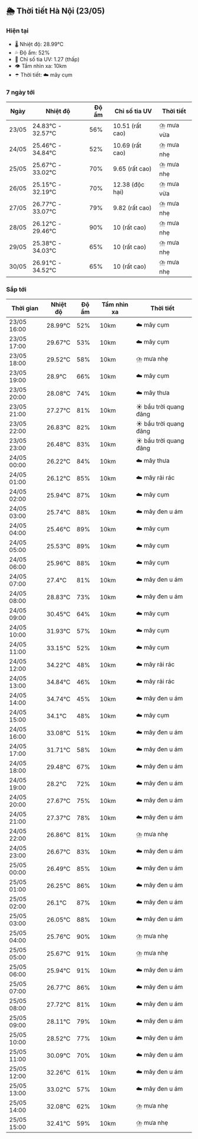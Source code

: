 ## 🌦️ Thời tiết Hà Nội (23/05)

### Hiện tại

- 🌡️ Nhiệt độ: 28.99℃
- 💦 Độ ẩm: 52%
- 🌟 Chỉ số tia UV: 1.27 (thấp)
- 👁️ Tầm nhìn xa: 10km
- ☂️ Thời tiết: ☁️ mây cụm

### 7 ngày tới

| Ngày | Nhiệt độ | Độ ẩm | Chỉ số tia UV | Thời tiết |
| --- | --- | --- | --- | --- |
| 23/05 | 24.83℃ - 32.57℃ | 56% | 10.51 (rất cao) | ⛈️ mưa vừa |
| 24/05 | 25.46℃ - 34.84℃ | 52% | 10.69 (rất cao) | ⛈️ mưa nhẹ |
| 25/05 | 25.67℃ - 33.02℃ | 70% | 9.65 (rất cao) | ⛈️ mưa nhẹ |
| 26/05 | 25.15℃ - 32.19℃ | 70% | 12.38 (độc hại) | ⛈️ mưa vừa |
| 27/05 | 26.77℃ - 33.07℃ | 79% | 9.82 (rất cao) | ⛈️ mưa nhẹ |
| 28/05 | 26.12℃ - 29.46℃ | 90% | 10 (rất cao) | ⛈️ mưa nhẹ |
| 29/05 | 25.38℃ - 34.03℃ | 65% | 10 (rất cao) | ⛈️ mưa nhẹ |
| 30/05 | 26.91℃ - 34.52℃ | 65% | 10 (rất cao) | ⛈️ mưa nhẹ |

### Sắp tới

| Thời gian | Nhiệt độ | Độ ẩm | Tầm nhìn xa | Thời tiết |
| --- | --- | --- | --- | --- |
| 23/05 16:00 | 28.99℃ | 52% | 10km | ☁️ mây cụm |
| 23/05 17:00 | 29.67℃ | 53% | 10km | ☁️ mây cụm |
| 23/05 18:00 | 29.52℃ | 58% | 10km | ⛈️ mưa nhẹ |
| 23/05 19:00 | 28.9℃ | 66% | 10km | ☁️ mây cụm |
| 23/05 20:00 | 28.08℃ | 74% | 10km | ☁️ mây thưa |
| 23/05 21:00 | 27.27℃ | 81% | 10km | ☀️ bầu trời quang đãng |
| 23/05 22:00 | 26.83℃ | 82% | 10km | ☀️ bầu trời quang đãng |
| 23/05 23:00 | 26.48℃ | 83% | 10km | ☀️ bầu trời quang đãng |
| 24/05 00:00 | 26.22℃ | 84% | 10km | ☁️ mây thưa |
| 24/05 01:00 | 26.12℃ | 85% | 10km | ☁️ mây rải rác |
| 24/05 02:00 | 25.94℃ | 87% | 10km | ☁️ mây cụm |
| 24/05 03:00 | 25.74℃ | 88% | 10km | ☁️ mây đen u ám |
| 24/05 04:00 | 25.46℃ | 89% | 10km | ☁️ mây cụm |
| 24/05 05:00 | 25.53℃ | 89% | 10km | ☁️ mây cụm |
| 24/05 06:00 | 25.96℃ | 88% | 10km | ☁️ mây cụm |
| 24/05 07:00 | 27.4℃ | 81% | 10km | ☁️ mây đen u ám |
| 24/05 08:00 | 28.83℃ | 73% | 10km | ☁️ mây đen u ám |
| 24/05 09:00 | 30.45℃ | 64% | 10km | ☁️ mây cụm |
| 24/05 10:00 | 31.93℃ | 57% | 10km | ☁️ mây cụm |
| 24/05 11:00 | 33.15℃ | 52% | 10km | ☁️ mây cụm |
| 24/05 12:00 | 34.22℃ | 48% | 10km | ☁️ mây rải rác |
| 24/05 13:00 | 34.84℃ | 46% | 10km | ☁️ mây rải rác |
| 24/05 14:00 | 34.74℃ | 45% | 10km | ☁️ mây đen u ám |
| 24/05 15:00 | 34.1℃ | 48% | 10km | ☁️ mây cụm |
| 24/05 16:00 | 33.08℃ | 51% | 10km | ☁️ mây đen u ám |
| 24/05 17:00 | 31.71℃ | 58% | 10km | ☁️ mây đen u ám |
| 24/05 18:00 | 29.48℃ | 67% | 10km | ☁️ mây đen u ám |
| 24/05 19:00 | 28.2℃ | 72% | 10km | ☁️ mây đen u ám |
| 24/05 20:00 | 27.67℃ | 75% | 10km | ☁️ mây đen u ám |
| 24/05 21:00 | 27.37℃ | 78% | 10km | ☁️ mây đen u ám |
| 24/05 22:00 | 26.86℃ | 81% | 10km | ⛈️ mưa nhẹ |
| 24/05 23:00 | 26.67℃ | 83% | 10km | ☁️ mây đen u ám |
| 25/05 00:00 | 26.49℃ | 85% | 10km | ☁️ mây đen u ám |
| 25/05 01:00 | 26.25℃ | 86% | 10km | ☁️ mây đen u ám |
| 25/05 02:00 | 26.1℃ | 87% | 10km | ☁️ mây đen u ám |
| 25/05 03:00 | 26.05℃ | 88% | 10km | ☁️ mây đen u ám |
| 25/05 04:00 | 25.76℃ | 90% | 10km | ⛈️ mưa nhẹ |
| 25/05 05:00 | 25.67℃ | 91% | 10km | ⛈️ mưa nhẹ |
| 25/05 06:00 | 25.94℃ | 91% | 10km | ☁️ mây đen u ám |
| 25/05 07:00 | 26.77℃ | 86% | 10km | ☁️ mây đen u ám |
| 25/05 08:00 | 27.72℃ | 81% | 10km | ☁️ mây đen u ám |
| 25/05 09:00 | 28.11℃ | 79% | 10km | ☁️ mây đen u ám |
| 25/05 10:00 | 28.52℃ | 77% | 10km | ☁️ mây đen u ám |
| 25/05 11:00 | 30.09℃ | 70% | 10km | ☁️ mây đen u ám |
| 25/05 12:00 | 32.26℃ | 61% | 10km | ☁️ mây đen u ám |
| 25/05 13:00 | 33.02℃ | 57% | 10km | ☁️ mây đen u ám |
| 25/05 14:00 | 32.08℃ | 62% | 10km | ⛈️ mưa nhẹ |
| 25/05 15:00 | 32.41℃ | 59% | 10km | ⛈️ mưa nhẹ |
